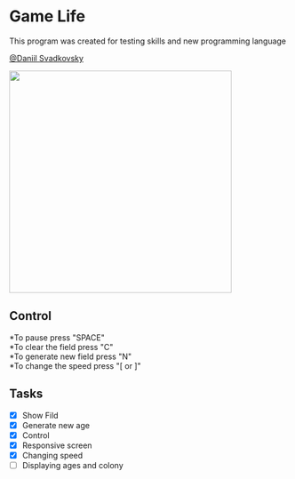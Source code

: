 # Game Life
This program was created for testing skills and new programming language

[@Daniil Svadkovsky](https://github.com/TyPaporotnyk)

<img src="https://github.com/TyPaporotnyk/GameLife/blob/main/img/1.gif" width="400" height="400" />

## Control
*To pause press "SPACE" <br/>
*To clear the field press "C"<br/>
*To generate new field press "N"<br/>
*To change the speed press "[ or ]"<br/>

## Tasks
- [x] Show Fild
- [x] Generate new age
- [x] Control
- [x] Responsive screen
- [x] Changing speed
- [ ] Displaying ages and colony
